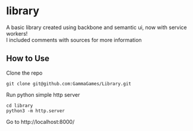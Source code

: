 # library
A basic library created using backbone and semantic ui, now with service workers!  
I included comments with sources for more information

## How to Use

Clone the repo

```
git clone git@github.com:GammaGames/Library.git
```

Run python simple http server

```
cd library
python3 -m http.server
```

Go to http://localhost:8000/
